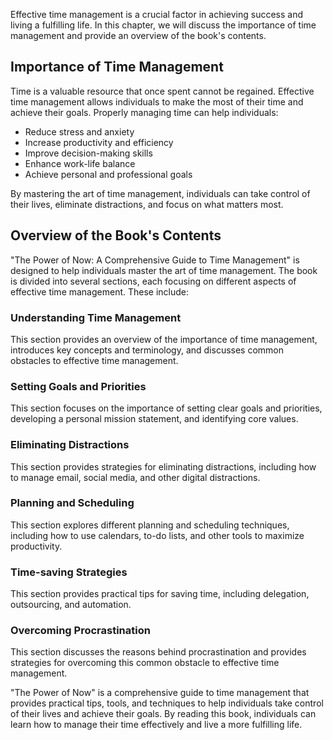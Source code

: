 
Effective time management is a crucial factor in achieving success and living a fulfilling life. In this chapter, we will discuss the importance of time management and provide an overview of the book's contents.

Importance of Time Management
-----------------------------

Time is a valuable resource that once spent cannot be regained. Effective time management allows individuals to make the most of their time and achieve their goals. Properly managing time can help individuals:

* Reduce stress and anxiety
* Increase productivity and efficiency
* Improve decision-making skills
* Enhance work-life balance
* Achieve personal and professional goals

By mastering the art of time management, individuals can take control of their lives, eliminate distractions, and focus on what matters most.

Overview of the Book's Contents
-------------------------------

"The Power of Now: A Comprehensive Guide to Time Management" is designed to help individuals master the art of time management. The book is divided into several sections, each focusing on different aspects of effective time management. These include:

### Understanding Time Management

This section provides an overview of the importance of time management, introduces key concepts and terminology, and discusses common obstacles to effective time management.

### Setting Goals and Priorities

This section focuses on the importance of setting clear goals and priorities, developing a personal mission statement, and identifying core values.

### Eliminating Distractions

This section provides strategies for eliminating distractions, including how to manage email, social media, and other digital distractions.

### Planning and Scheduling

This section explores different planning and scheduling techniques, including how to use calendars, to-do lists, and other tools to maximize productivity.

### Time-saving Strategies

This section provides practical tips for saving time, including delegation, outsourcing, and automation.

### Overcoming Procrastination

This section discusses the reasons behind procrastination and provides strategies for overcoming this common obstacle to effective time management.

"The Power of Now" is a comprehensive guide to time management that provides practical tips, tools, and techniques to help individuals take control of their lives and achieve their goals. By reading this book, individuals can learn how to manage their time effectively and live a more fulfilling life.
